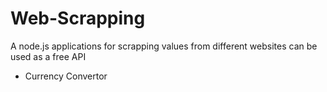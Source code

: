 # Web-Scrapping
A node.js applications for scrapping values from different websites can be used as a free API
- Currency Convertor
